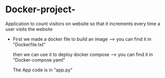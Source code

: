 # Docker-project-
Application to count visitors on website so that it increments every time a user visits the website
- First we made a docker file to build an image --> you can find it in "Dockerfile.txt"

  then we can use it to deploy docker compose --> you can find it in "Docker-compose.yaml"

  The App code is in "app.py"

